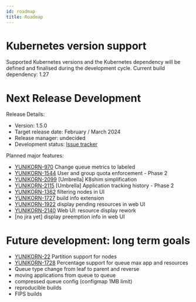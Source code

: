 ```yaml
---
id: roadmap
title: Roadmap
---
```


<!--
Licensed to the Apache Software Foundation (ASF) under one
or more contributor license agreements.  See the NOTICE file
distributed with this work for additional information
regarding copyright ownership.  The ASF licenses this file
to you under the Apache License, Version 2.0 (the
"License"); you may not use this file except in compliance
with the License.  You may obtain a copy of the License at

  http://www.apache.org/licenses/LICENSE-2.0

Unless required by applicable law or agreed to in writing,
software distributed under the License is distributed on an
"AS IS" BASIS, WITHOUT WARRANTIES OR CONDITIONS OF ANY
KIND, either express or implied.  See the License for the
specific language governing permissions and limitations
under the License.
-->

# Kubernetes version support

Supported Kubernetes versions and the Kubernetes dependency will be defined and finalised during the development cycle.
Current build dependency: 1.27

# Next Release Development

Release Details:
- Version: 1.5.0
- Target release date: February / March 2024
- Release manager: undecided
- Development status: [Issue tracker](https://issues.apache.org/jira/issues/?filter=12348416)

Planned major features:
- [YUNIKORN-970](https://issues.apache.org/jira/browse/YUNIKORN-970) Change queue metrics to labeled
- [YUNIKORN-1544](https://issues.apache.org/jira/browse/YUNIKORN-1544) User and group quota enforcement - Phase 2
- [YUNIKORN-2099](https://issues.apache.org/jira/browse/YUNIKORN-2099) [Umbrella] K8shim simplification
- [YUNIKORN-2115](https://issues.apache.org/jira/browse/YUNIKORN-2125) [Umbrella] Application tracking history - Phase 2
- [YUNIKORN-1362](https://issues.apache.org/jira/browse/YUNIKORN-1362) filtering nodes in UI
- [YUNIKORN-1727](https://issues.apache.org/jira/browse/YUNIKORN-1727) build info extension
- [YUNIKORN-1922](https://issues.apache.org/jira/browse/YUNIKORN-1922) display pending resources in web UI
- [YUNIKORN-2140](https://issues.apache.org/jira/browse/YUNIKORN-2140) Web UI: resource display rework
- [no jira yet] display preemption info in web UI


# Future development: long term goals
- [YUNIKORN-22](https://issues.apache.org/jira/browse/YUNIKORN-22) Partition support for nodes
- [YUNIKORN-1728](https://issues.apache.org/jira/browse/YUNIKORN-1728) Percentage support for queue max app and resources
- Queue type change from leaf to parent and reverse
- moving applications from queue to queue
- compressed queue config (configmap 1MB limit)
- reproducible builds
- FIPS builds

